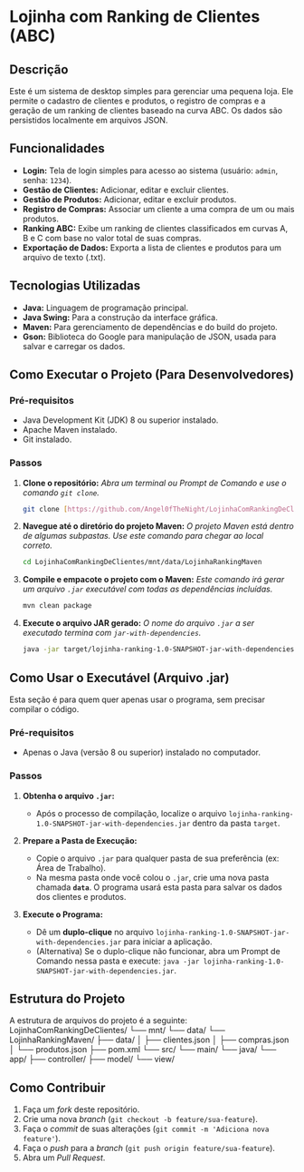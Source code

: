 # Lojinha com Ranking de Clientes (ABC)

## Descrição

Este é um sistema de desktop simples para gerenciar uma pequena loja. Ele permite o cadastro de clientes e produtos, o registro de compras e a geração de um ranking de clientes baseado na curva ABC. Os dados são persistidos localmente em arquivos JSON.

## Funcionalidades

* **Login:** Tela de login simples para acesso ao sistema (usuário: `admin`, senha: `1234`).
* **Gestão de Clientes:** Adicionar, editar e excluir clientes.
* **Gestão de Produtos:** Adicionar, editar e excluir produtos.
* **Registro de Compras:** Associar um cliente a uma compra de um ou mais produtos.
* **Ranking ABC:** Exibe um ranking de clientes classificados em curvas A, B e C com base no valor total de suas compras.
* **Exportação de Dados:** Exporta a lista de clientes e produtos para um arquivo de texto (.txt).

## Tecnologias Utilizadas

* **Java:** Linguagem de programação principal.
* **Java Swing:** Para a construção da interface gráfica.
* **Maven:** Para gerenciamento de dependências e do build do projeto.
* **Gson:** Biblioteca do Google para manipulação de JSON, usada para salvar e carregar os dados.

## Como Executar o Projeto (Para Desenvolvedores)

### Pré-requisitos

* Java Development Kit (JDK) 8 ou superior instalado.
* Apache Maven instalado.
* Git instalado.

### Passos

1.  **Clone o repositório:**
    *Abra um terminal ou Prompt de Comando e use o comando `git clone`.*
    ```bash
    git clone [https://github.com/Angel0fTheNight/LojinhaComRankingDeClientes.git](https://github.com/Angel0fTheNight/LojinhaComRankingDeClientes.git)
    ```
2.  **Navegue até o diretório do projeto Maven:**
    *O projeto Maven está dentro de algumas subpastas. Use este comando para chegar ao local correto.*
    ```bash
    cd LojinhaComRankingDeClientes/mnt/data/LojinhaRankingMaven
    ```
3.  **Compile e empacote o projeto com o Maven:**
    *Este comando irá gerar um arquivo `.jar` executável com todas as dependências incluídas.*
    ```bash
    mvn clean package
    ```
4.  **Execute o arquivo JAR gerado:**
    *O nome do arquivo `.jar` a ser executado termina com `jar-with-dependencies`.*
    ```bash
    java -jar target/lojinha-ranking-1.0-SNAPSHOT-jar-with-dependencies.jar
    ```

## Como Usar o Executável (Arquivo .jar)

Esta seção é para quem quer apenas usar o programa, sem precisar compilar o código.

### Pré-requisitos

* Apenas o Java (versão 8 ou superior) instalado no computador.

### Passos

1.  **Obtenha o arquivo `.jar`:**
    * Após o processo de compilação, localize o arquivo `lojinha-ranking-1.0-SNAPSHOT-jar-with-dependencies.jar` dentro da pasta `target`.

2.  **Prepare a Pasta de Execução:**
    * Copie o arquivo `.jar` para qualquer pasta de sua preferência (ex: Área de Trabalho).
    * Na mesma pasta onde você colou o `.jar`, crie uma nova pasta chamada **`data`**. O programa usará esta pasta para salvar os dados dos clientes e produtos.

3.  **Execute o Programa:**
    * Dê um **duplo-clique** no arquivo `lojinha-ranking-1.0-SNAPSHOT-jar-with-dependencies.jar` para iniciar a aplicação.
    * (Alternativa) Se o duplo-clique não funcionar, abra um Prompt de Comando nessa pasta e execute: `java -jar lojinha-ranking-1.0-SNAPSHOT-jar-with-dependencies.jar`.

## Estrutura do Projeto

A estrutura de arquivos do projeto é a seguinte:
LojinhaComRankingDeClientes/
└── mnt/
└── data/
└── LojinhaRankingMaven/
├── data/
│   ├── clientes.json
│   ├── compras.json
│   └── produtos.json
├── pom.xml
└── src/
└── main/
└── java/
└── app/
├── controller/
├── model/
└── view/
## Como Contribuir

1.  Faça um *fork* deste repositório.
2.  Crie uma nova *branch* (`git checkout -b feature/sua-feature`).
3.  Faça o *commit* de suas alterações (`git commit -m 'Adiciona nova feature'`).
4.  Faça o *push* para a *branch* (`git push origin feature/sua-feature`).
5.  Abra um *Pull Request*.
